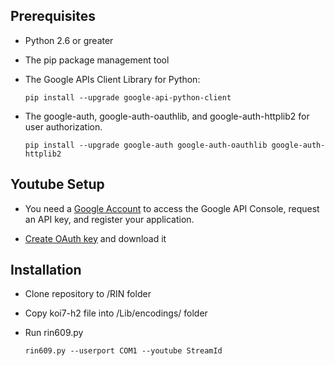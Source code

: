 ## Prerequisites

*   Python 2.6 or greater

*   The pip package management tool

*   The Google APIs Client Library for Python:
    ```
    pip install --upgrade google-api-python-client
    ```
*   The google-auth, google-auth-oauthlib, and google-auth-httplib2 for user authorization.
    ```
    pip install --upgrade google-auth google-auth-oauthlib google-auth-httplib2
    ```
 
## Youtube Setup

*   You need a [Google Account](https://www.google.com/accounts/NewAccount) to access the Google API Console, request an API key, and register your application.

*   [Create OAuth key](https://developers.google.com/youtube/v3/guides/authentication) and download it

## Installation

*   Clone repository to /RIN folder

*   Copy koi7-h2 file into <Python>/Lib/encodings/ folder
  
*   Run rin609.py
    ```
    rin609.py --userport COM1 --youtube StreamId
     ```

 
